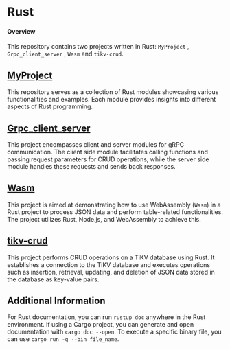 # Rust 

#### Overview
This repository contains two projects written in Rust: `MyProject` , `Grpc_client_server` , `Wasm` and `tikv-crud`.

## [MyProject](https://github.com/dhvanibhesaniya-inventyv/Training/tree/main/Rust/Myproject)
This repository serves as a collection of Rust modules showcasing various functionalities and examples. Each module provides insights into different aspects of Rust programming.

## [Grpc_client_server](https://github.com/dhvanibhesaniya-inventyv/Training/tree/main/Rust/Grpc_client_server)
This project encompasses client and server modules for gRPC communication. The client side module facilitates calling functions and passing request parameters for CRUD operations, while the server side module handles these requests and sends back responses.

## [Wasm](https://github.com/dhvanibhesaniya-inventyv/Training/tree/main/Rust/Wasm)
This project is aimed at demonstrating how to use WebAssembly (`Wasm`) in a Rust project to process JSON data and perform table-related functionalities. The project utilizes Rust, Node.js, and WebAssembly to achieve this.


## [tikv-crud](https://github.com/dhvanibhesaniya-inventyv/Training/tree/main/Rust/tikv-crud)
This project performs CRUD operations on a TiKV database using Rust. It establishes a connection to the TiKV database and executes operations such as insertion, retrieval, updating, and deletion of JSON data stored in the database as key-value pairs.



## Additional Information
For Rust documentation, you can run `rustup doc` anywhere in the Rust environment. If using a Cargo project, you can generate and open documentation with `cargo doc --open`. To execute a specific binary file, you can use `cargo run -q --bin file_name`.
